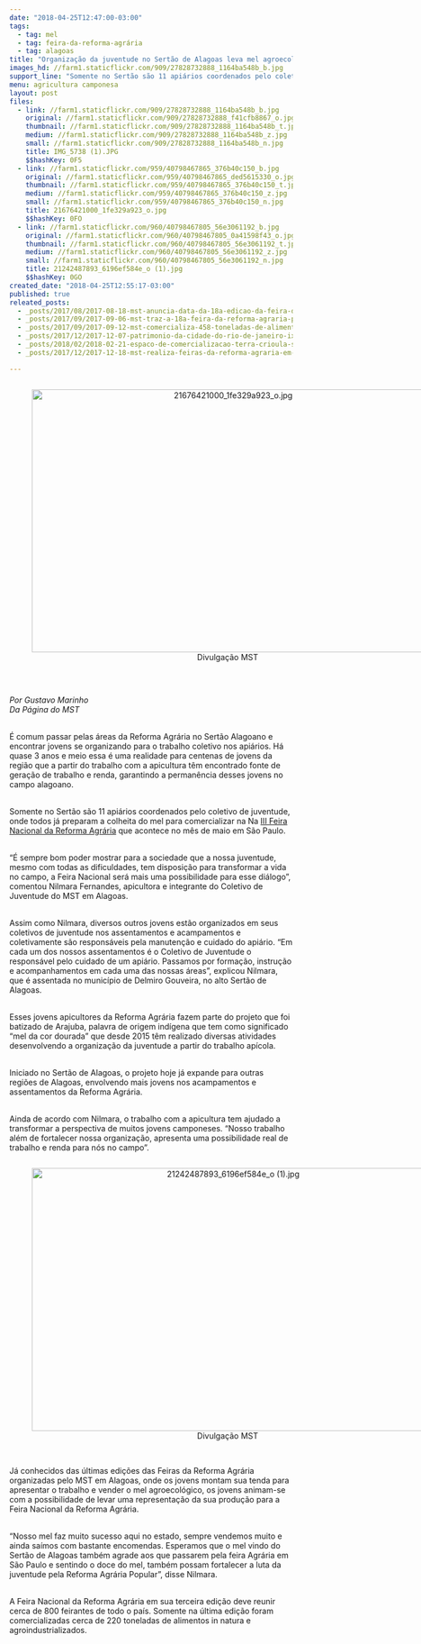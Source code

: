 ```yaml
---
date: "2018-04-25T12:47:00-03:00"
tags:
  - tag: mel
  - tag: feira-da-reforma-agrária
  - tag: alagoas
title: "Organização da juventude no Sertão de Alagoas leva mel agroecológico para a Feira Nacional da Reforma Agrária\n\n"
images_hd: //farm1.staticflickr.com/909/27828732888_1164ba548b_b.jpg
support_line: "Somente no Sertão são 11 apiários coordenados pelo coletivo de juventude, onde todos já preparam a colheita do mel"
menu: agricultura camponesa
layout: post
files:
  - link: //farm1.staticflickr.com/909/27828732888_1164ba548b_b.jpg
    original: //farm1.staticflickr.com/909/27828732888_f41cfb8867_o.jpg
    thumbnail: //farm1.staticflickr.com/909/27828732888_1164ba548b_t.jpg
    medium: //farm1.staticflickr.com/909/27828732888_1164ba548b_z.jpg
    small: //farm1.staticflickr.com/909/27828732888_1164ba548b_n.jpg
    title: IMG_5738 (1).JPG
    $$hashKey: 0F5
  - link: //farm1.staticflickr.com/959/40798467865_376b40c150_b.jpg
    original: //farm1.staticflickr.com/959/40798467865_ded5615330_o.jpg
    thumbnail: //farm1.staticflickr.com/959/40798467865_376b40c150_t.jpg
    medium: //farm1.staticflickr.com/959/40798467865_376b40c150_z.jpg
    small: //farm1.staticflickr.com/959/40798467865_376b40c150_n.jpg
    title: 21676421000_1fe329a923_o.jpg
    $$hashKey: 0FO
  - link: //farm1.staticflickr.com/960/40798467805_56e3061192_b.jpg
    original: //farm1.staticflickr.com/960/40798467805_0a41598f43_o.jpg
    thumbnail: //farm1.staticflickr.com/960/40798467805_56e3061192_t.jpg
    medium: //farm1.staticflickr.com/960/40798467805_56e3061192_z.jpg
    small: //farm1.staticflickr.com/960/40798467805_56e3061192_n.jpg
    title: 21242487893_6196ef584e_o (1).jpg
    $$hashKey: 0GO
created_date: "2018-04-25T12:55:17-03:00"
published: true
releated_posts:
  - _posts/2017/08/2017-08-18-mst-anuncia-data-da-18a-edicao-da-feira-da-reforma-agraria-em-maceio.md
  - _posts/2017/09/2017-09-06-mst-traz-a-18a-feira-da-reforma-agraria-para-o-centro-de-maceio.md
  - _posts/2017/09/2017-09-12-mst-comercializa-458-toneladas-de-alimentos-durante-feira-em-maceio.md
  - _posts/2017/12/2017-12-07-patrimonio-da-cidade-do-rio-de-janeiro-ix-feira-estadual-da-reforma-agraria-cicero-guedes-recebe-mais-de-100-mil-pessoas.md
  - _posts/2018/02/2018-02-21-espaco-de-comercializacao-terra-crioula-se-consolida-na-lapa-centro-do-rio-de-janeiro.md
  - _posts/2017/12/2017-12-18-mst-realiza-feiras-da-reforma-agraria-em-todo-pais-como-alternativa-de-alimentacao-saudavel-e-livre-de-agrotoxicos.md

---
```

<div style="text-align:center">
<figure class="image" style="display:inline-block"><img alt="21676421000_1fe329a923_o.jpg" height="467" src="//farm1.staticflickr.com/959/40798467865_376b40c150_b.jpg" width="700" />
<figcaption>Divulga&ccedil;&atilde;o MST&nbsp;</figcaption>
</figure>
</div>

<p>&nbsp;</p>

<p><em>Por Gustavo Marinho<br />
Da P&aacute;gina do MST</em></p>

<p><br />
&Eacute; comum passar pelas &aacute;reas da Reforma Agr&aacute;ria no Sert&atilde;o Alagoano e encontrar jovens se organizando para o trabalho coletivo nos api&aacute;rios. H&aacute; quase 3 anos e meio essa &eacute; uma realidade para centenas de jovens da regi&atilde;o que a partir do trabalho com a apicultura t&ecirc;m encontrado fonte de gera&ccedil;&atilde;o de trabalho e renda, garantindo a perman&ecirc;ncia desses jovens no campo alagoano.</p>

<p><br />
Somente no Sert&atilde;o s&atilde;o 11 api&aacute;rios coordenados pelo coletivo de juventude, onde todos j&aacute; preparam a colheita do mel para comercializar na&nbsp;Na <a href="https://www.facebook.com/events/1878180029148973/">III&nbsp;Feira Nacional da Reforma Agr&aacute;ria</a> que acontece no m&ecirc;s de maio em S&atilde;o Paulo.</p>

<p><br />
&ldquo;&Eacute; sempre bom poder mostrar para a sociedade que a nossa juventude, mesmo com todas as dificuldades, tem disposi&ccedil;&atilde;o para transformar a vida no campo, a Feira Nacional ser&aacute; mais uma possibilidade para esse di&aacute;logo&rdquo;, comentou Nilmara Fernandes, apicultora e integrante do Coletivo de Juventude do MST em Alagoas.</p>

<p><br />
Assim como Nilmara, diversos outros jovens est&atilde;o organizados em seus coletivos de juventude nos assentamentos e acampamentos e coletivamente s&atilde;o respons&aacute;veis pela manuten&ccedil;&atilde;o e cuidado do api&aacute;rio. &ldquo;Em cada um dos nossos assentamentos &eacute; o Coletivo de Juventude o respons&aacute;vel pelo cuidado de um api&aacute;rio. Passamos por forma&ccedil;&atilde;o, instru&ccedil;&atilde;o e acompanhamentos em cada uma das nossas &aacute;reas&rdquo;, explicou Nilmara, que &eacute; assentada no munic&iacute;pio de Delmiro Gouveira, no alto Sert&atilde;o de Alagoas.</p>

<p><br />
Esses jovens apicultores da Reforma Agr&aacute;ria fazem parte do projeto que foi batizado de Arajuba, palavra de origem ind&iacute;gena que tem como significado &ldquo;mel da cor dourada&rdquo; que desde 2015 t&ecirc;m realizado diversas atividades desenvolvendo a organiza&ccedil;&atilde;o da juventude a partir do trabalho ap&iacute;cola.</p>

<p><br />
Iniciado no Sert&atilde;o de Alagoas, o projeto hoje j&aacute; expande para outras regi&otilde;es de Alagoas, envolvendo mais jovens nos acampamentos e assentamentos da Reforma Agr&aacute;ria.</p>

<p><br />
Ainda de acordo com Nilmara, o trabalho com a apicultura tem ajudado a transformar a perspectiva de muitos jovens camponeses. &ldquo;Nosso trabalho al&eacute;m de fortalecer nossa organiza&ccedil;&atilde;o, apresenta uma possibilidade real de trabalho e renda para n&oacute;s no campo&rdquo;.</p>

<div style="text-align:center">
<figure class="image" style="display:inline-block"><img alt="21242487893_6196ef584e_o (1).jpg" height="467" src="//farm1.staticflickr.com/960/40798467805_56e3061192_b.jpg" width="700" />
<figcaption>Divulga&ccedil;&atilde;o MST&nbsp;</figcaption>
</figure>
</div>

<p><br />
J&aacute; conhecidos das &uacute;ltimas edi&ccedil;&otilde;es das Feiras da Reforma Agr&aacute;ria organizadas pelo MST em Alagoas, onde os jovens montam sua tenda para apresentar o trabalho e vender o mel agroecol&oacute;gico, os jovens animam-se com a possibilidade de levar uma representa&ccedil;&atilde;o da sua produ&ccedil;&atilde;o para a Feira Nacional da Reforma Agr&aacute;ria.</p>

<p><br />
&ldquo;Nosso mel faz muito sucesso aqui no estado, sempre vendemos muito e ainda sa&iacute;mos com bastante encomendas. Esperamos que o mel vindo do Sert&atilde;o de Alagoas tamb&eacute;m agrade aos que passarem pela feira Agr&aacute;ria em S&atilde;o Paulo e sentindo o doce do mel, tamb&eacute;m possam fortalecer a luta da juventude pela Reforma Agr&aacute;ria Popular&rdquo;, disse Nilmara.</p>

<p><br />
A Feira Nacional da Reforma Agr&aacute;ria em sua terceira edi&ccedil;&atilde;o deve reunir cerca de 800 feirantes de todo o pa&iacute;s. Somente na &uacute;ltima edi&ccedil;&atilde;o foram comercializadas cerca de 220 toneladas de alimentos in natura e agroindustrializados.</p>

<div>
<div aria-label="Mostrar conteúdo cortado" data-tooltip="Mostrar conteúdo cortado" id=":12t" role="button" style="clear:both;" tabindex="0"><img alt="" src="https://ssl.gstatic.com/ui/v1/icons/mail/images/cleardot.gif" style="height:8px;width:20px;" /></div>
</div>
